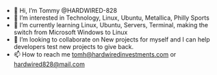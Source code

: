 - 👋 Hi, I’m Tommy @HARDWIRED-828
- 👀 I’m interested in Technology, Linux, Ubuntu, Metallica, Philly Sports
- 🌱 I’m currently learning Linux, Ubuntu, Servers, Terminal, making the switch from Microsoft Windows to Linux
- 💞️ I’m looking to collaborate on New projects for myself and I can help developers test new projects to give back.
- 📫 How to reach me tomh@hardwiredinvestments.com or hardwired828@mail.com

<!---
HARDWIRED-828/is a ✨ special ✨ repository because its `README.md` (this file) appears on your GitHub profile.
You can click the Preview link to take a look at your changes.
--->
